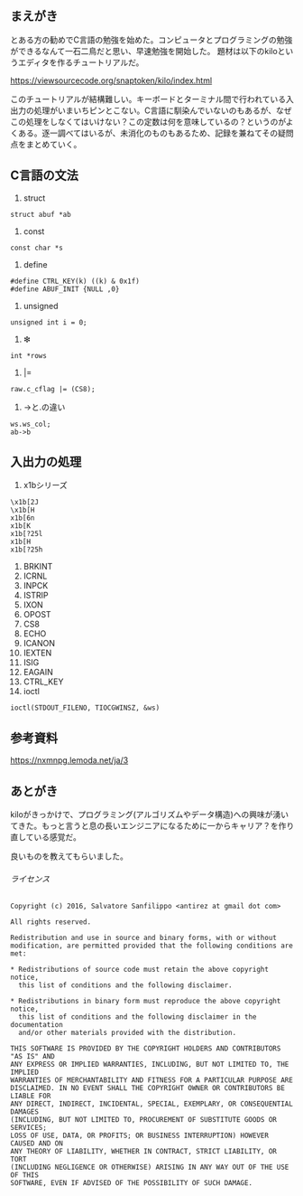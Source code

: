 ## まえがき
とある方の勧めでC言語の勉強を始めた。コンピュータとプログラミングの勉強ができるなんて一石二鳥だと思い、早速勉強を開始した。
題材は以下のkiloというエディタを作るチュートリアルだ。

https://viewsourcecode.org/snaptoken/kilo/index.html

このチュートリアルが結構難しい。キーボードとターミナル間で行われている入出力の処理がいまいちピンとこない。C言語に馴染んでいないのもあるが、なぜこの処理をしなくてはいけない？この定数は何を意味しているの？というのがよくある。逐一調べてはいるが、未消化のものもあるため、記録を兼ねてその疑問点をまとめていく。

## C言語の文法

1. struct
```
struct abuf *ab
```
1. const
```
const char *s
```
1. define
```
#define CTRL_KEY(k) ((k) & 0x1f)
#define ABUF_INIT {NULL ,0}
```
1. unsigned
```
unsigned int i = 0;
```
1. ❇︎
```
int *rows
```
1. |=
```
raw.c_cflag |= (CS8);
```
1. ->と.の違い
```
ws.ws_col;
ab->b
```

## 入出力の処理
1. x1bシリーズ
```
\x1b[2J
\x1b[H
x1b[6n
x1b[K
x1b[?25l
x1b[H
x1b[?25h
```
1. BRKINT
1. ICRNL
1. INPCK
1. ISTRIP
1. IXON
1. OPOST
1. CS8
1. ECHO
1. ICANON
1. IEXTEN
1. ISIG
1. EAGAIN
1. CTRL_KEY
1. ioctl
```
ioctl(STDOUT_FILENO, TIOCGWINSZ, &ws)
```

## 参考資料
https://nxmnpg.lemoda.net/ja/3

## あとがき
kiloがきっかけで、プログラミング(アルゴリズムやデータ構造)への興味が湧いてきた。もっと言うと息の長いエンジニアになるために一からキャリア？を作り直している感覚だ。

良いものを教えてもらいました。

###### ライセンス
```
Copyright (c) 2016, Salvatore Sanfilippo <antirez at gmail dot com>

All rights reserved.

Redistribution and use in source and binary forms, with or without
modification, are permitted provided that the following conditions are met:

* Redistributions of source code must retain the above copyright notice,
  this list of conditions and the following disclaimer.

* Redistributions in binary form must reproduce the above copyright notice,
  this list of conditions and the following disclaimer in the documentation
  and/or other materials provided with the distribution.

THIS SOFTWARE IS PROVIDED BY THE COPYRIGHT HOLDERS AND CONTRIBUTORS "AS IS" AND
ANY EXPRESS OR IMPLIED WARRANTIES, INCLUDING, BUT NOT LIMITED TO, THE IMPLIED
WARRANTIES OF MERCHANTABILITY AND FITNESS FOR A PARTICULAR PURPOSE ARE
DISCLAIMED. IN NO EVENT SHALL THE COPYRIGHT OWNER OR CONTRIBUTORS BE LIABLE FOR
ANY DIRECT, INDIRECT, INCIDENTAL, SPECIAL, EXEMPLARY, OR CONSEQUENTIAL DAMAGES
(INCLUDING, BUT NOT LIMITED TO, PROCUREMENT OF SUBSTITUTE GOODS OR SERVICES;
LOSS OF USE, DATA, OR PROFITS; OR BUSINESS INTERRUPTION) HOWEVER CAUSED AND ON
ANY THEORY OF LIABILITY, WHETHER IN CONTRACT, STRICT LIABILITY, OR TORT
(INCLUDING NEGLIGENCE OR OTHERWISE) ARISING IN ANY WAY OUT OF THE USE OF THIS
SOFTWARE, EVEN IF ADVISED OF THE POSSIBILITY OF SUCH DAMAGE.
```
